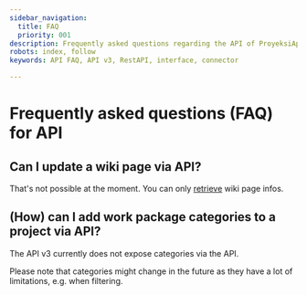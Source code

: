 ```yaml
---
sidebar_navigation:
  title: FAQ
  priority: 001
description: Frequently asked questions regarding the API of ProyeksiApp
robots: index, follow
keywords: API FAQ, API v3, RestAPI, interface, connector 

---
```


# Frequently asked questions (FAQ) for API

## Can I update a wiki page via API?

That's not possible at the moment. You can only [retrieve](../endpoints/wiki_pages/) wiki page infos.

## (How) can I add work package categories to a project via API?

The API v3 currently does not expose categories via the API. 

Please note that categories might change in the future as they have a lot of limitations, e.g. when filtering.

